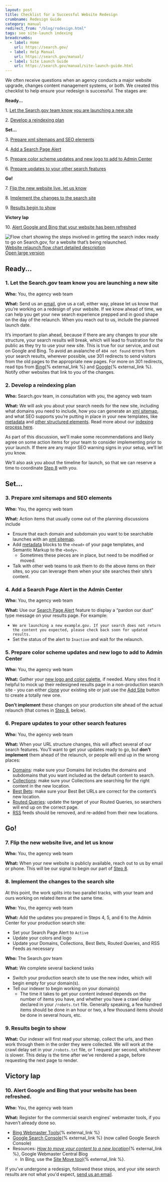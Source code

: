 ```yaml
---
layout: post
title: Checklist for a Successful Website Redesign
crumbname: Redesign Guide
category: manual
redirect_from: "/blog/rodesign.html"
tags: seo site-launch indexing
breadcrumbs:
  - label: Home
    url: https://search.gov/
  - label: Help Manual
    url: https://search.gov/manual/
  - label: Site Launch Guide
    url: https://search.gov/manual/site-launch-guide.html
---
```


We often receive questions when an agency conducts a major website upgrade, changes content management systems, or both. We created this checklist to help ensure your redesign is successful. The stages are:

**Ready...**

1\. [Let the Search.gov team know you are launching a new site](#contact-us)

2\. [Develop a reindexing plan](#develop-plan)

**Set…**

3\. [Prepare xml sitemaps and SEO elements](#prep-seo)

4\. [Add a Search Page Alert](#search-page-alert)

5\. [Prepare color scheme updates and new logo to add to Admin Center](#update-brand)

6\. [Prepare updates to your other search features](#update-features)

**Go!**

7\. [Flip the new website live, let us know](#go-live)

8\. [Implement the changes to the search site](#parallel-tracks)

9\. [Results begin to show](#results-show)

**Victory lap**

10\. [Alert Google and Bing that your website has been refreshed](#google-bing)

<img class="img-responsive"
  src="https://search.gov/img/website-relaunch-workflow.png"
  alt="Flow chart showing the steps involved in getting the search index ready to go on Search.gov, for a website that’s being relaunched.">
<a href="https://search.gov/blog/redesign.html#description">Website relaunch flow chart detailed description</a><br>
<a href="https://search.gov/img/website-relaunch-workflow.png">Open large version</a>
       


<a name="description"></a>

## Ready...

<a name="contact-us"></a>

### 1. Let the Search.gov team know you are launching a new site

**Who:**  You, the agency web team

**What:** Send us an [email](mailto:search@support.digitalgov.gov), give us a call, either way, please let us know that you’re working on a redesign of your website. If we know ahead of time, we can help you get your new search experience prepped and in good shape on the day of the relaunch. When you reach out to us, include the planned launch date.

It’s important to plan ahead, because if there are any changes to your site structure, your search results will break, which will lead to frustration for the public as they try to use your new site. This is true for our service, and out on Google and Bing. To avoid an avalanche of `404 not found` errors from your search results, wherever possible, use 301 redirects to send visitors from the old pages to the appropriate new pages. For more on 301 redirects, read tips from [Bing](http://blogs.bing.com/webmaster/2011/10/06/managing-redirects-301s-302s-and-canonicals/){% external_link %} and [Google](https://support.google.com/webmasters/answer/93633){% external_link %}. Notify other websites that link to you of the changes.


<a name="develop-plan"></a>

### 2. Develop a reindexing plan

**Who:** Search.gov team, in consultation with you, the agency web team

**What:** We will ask you about your search needs for the new site, including what domains you need to include, how you can generate an [xml sitemap](https://search.gov/blog/sitemaps.html), and what SEO supports you’re putting in place in your new templates, like [metadata](https://search.gov/manual/metadata.html) and [other structured elements](https://search.gov/manual/how-search-engines-index-content-better-discoverability.html). Read more about our [indexing process here](https://search.gov/manual/site-launch-guide.html#indexing-workflow).

As part of this discussion, we’ll make some recommendations and likely agree on some action items for your team to consider implementing prior to your launch. If there are any major SEO warning signs in your setup, we’ll let you know.

We’ll also ask you about the timeline for launch, so that we can reserve a time to coordinate [Step 8](#parallel-tracks) with you.

## Set...

<a name="prep-seo"></a>

### 3. Prepare xml sitemaps and SEO elements

**Who:** You, the agency web team

**What:** Action items that usually come out of the planning discussions include

* Ensure that each domain and subdomain you want to be searchable launches with an [xml sitemap](https://search.gov/blog/sitemaps.html).
* Add [metadata](https://search.gov/manual/metadata.html) blocks to the `<head>` of your page templates, and Semantic Markup to the `<body>`. 
  * Sometimes these pieces are in place, but need to be modified or moved.
* Talk with other web teams to ask them to do the above items on their sites, so you can leverage them when your site searches their site’s content.

<a name="search-page-alert"></a>

### 4. Add a Search Page Alert in the Admin Center

**Who:** You, the agency web team

**What:** Use our [Search Page Alert](https://search.gov/manual/system-alert.html) feature to display a “pardon our dust” type message on your results page. For example:
* `We are launching a new example.gov. If your search does not return the content you expected, please check back soon for updated results.`
* Set the status of the alert to `Inactive` and wait for the relaunch.

<a name="add-features"></a>

### 5. Prepare color scheme updates and new logo to add to Admin Center

**Who:** You, the agency web team

**What:** Gather your [new logo and color palette](/manual/brand.html), if needed. Many sites find it helpful to mock up their redesigned results page in a non-production search site - you can either [clone](https://search.gov/manual/clone-site.html) your existing site or just use the [Add Site](https://search.gov/manual/add-site.html) button to create a totally new one.

**Don’t implement** these changes on your production site ahead of the actual relaunch (that comes in [Step 8](#parallel-tracks), below).

<a name="update-features"></a>

### 6. Prepare updates to your other search features

**Who:** You, the agency web team

**What:** When your URL structure changes, this will affect several of our search features. You’ll want to get your updates ready to go, but **don’t implement** them ahead of the relaunch, or people will end up in the wrong places:

* [Domains](https://search.gov/manual/domains.html): make sure your Domains list includes the domains and subdomains that you want included as the default content to search.
* [Collections](https://search.gov/manual/collections.html): make sure your Collections are searching for the right content in the new location.  
* [Best Bets](https://search.gov/manual/best-bets.html): make sure your Best Bet URLs are correct for the content’s new location.
* [Routed Queries](https://search.gov/manual/routed-queries.html): update the target of your Routed Queries, so searchers will end up on the correct page.
* [RSS](https://search.gov/manual/rss.html) feeds should be removed, and re-added from their new locations.

## Go!

<a name="go-live"></a>

### 7. Flip the new website live, and let us know

**Who:** You, the agency web team

**What:** When your new website is publicly available, reach out to us by email or phone. This will be our signal to begin our part of [Step 8](#parallel-tracks).

<a name="parallel-tracks"></a>

### 8. Implement the changes to the search site

At this point, the work splits into two parallel tracks, with your team and ours working on related items at the same time.

**Who:** You, the agency web team

**What:** Add the updates you prepared in Steps 4, 5, and 6 to the Admin Center for your production search site:

* Set your Search Page Alert to `Active`
* Update your colors and logo
* Update your Domains, Collections, Best Bets, Routed Queries, and RSS Feeds as necessary

**Who:** The Search.gov team

**What:** We complete several backend tasks
* Switch your production search site to use the new index, which will begin empty for your domain(s).
* Tell our indexer to begin working on your domain(s)
  * The time it takes to get your content indexed depends on the number of items you have, and whether you have a crawl delay declared in your `/robots.txt` file. Generally speaking, a few hundred items should be done in an hour or two, a few thousand items should be done in several hours, etc. 

<a name="go-live"></a>

### 9. Results begin to show

**What:** Our indexer will first read your sitemap, collect the urls, and then work through them in the order they were collected. We will work at the crawl delay set in your `/robots.txt` file, or 1 request per second, whichever is slower. This delay is the time after we’ve rendered a page, before requesting the next page to render.

## Victory lap

<a name="google-bing"></a>

### 10. Alert Google and Bing that your website has been refreshed.

**Who:** You, the agency web team

**What:** Register for the commercial search engines' webmaster tools, if you haven’t already done so.
* [Bing Webmaster Tools](http://www.bing.com/toolbox/webmaster){% external_link %}
* [Google Search Console](https://www.google.com/webmasters/tools/home?hl=en){% external_link %} (now called Google Search Console)
* Resources: 
  *[How to move your content to a new location](http://googlewebmastercentral.blogspot.com/2012/04/how-to-move-your-content-to-new.html)*{% external_link %}, Google Webmaster Central Blog
  * In Bing, use the [Site Move tool](https://www.bing.com/webmaster/help/how-to-use-the-site-move-tool-bb8f5112){% external_link %}.

If you've undergone a redesign, followed these steps, and your site search results are not what you'd expect, [send us an email](mailto:search@support.digitalgov.gov).
